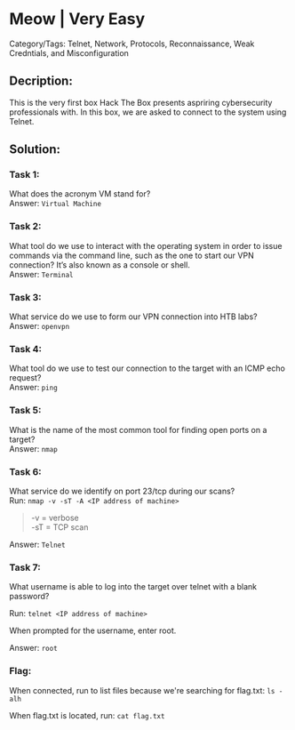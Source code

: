 # Meow | Very Easy
Category/Tags: Telnet, Network, Protocols, Reconnaissance, Weak Credntials, and Misconfiguration

## Decription:
This is the very first box Hack The Box presents aspriring cybersecurity professionals with. In this box, we are asked to connect to the system using Telnet.<br>

## Solution:
### **Task 1:**
What does the acronym VM stand for?<br>
Answer: `Virtual Machine`

### **Task 2:**
What tool do we use to interact with the operating system in order to issue commands via the command line, such as the one to start our VPN connection? It’s also known as a console or shell.<br>
Answer: `Terminal`

### **Task 3:**
What service do we use to form our VPN connection into HTB labs?<br>
Answer: `openvpn`

### **Task 4:**
What tool do we use to test our connection to the target with an ICMP echo request?<br>
Answer: `ping`

### **Task 5:**
What is the name of the most common tool for finding open ports on a target?<br>
Answer: `nmap`

### **Task 6:**
What service do we identify on port 23/tcp during our scans?<br>
Run:
`nmap -v -sT -A <IP address of machine>`
>-v = verbose<br>
>-sT = TCP scan<br>

Answer: `Telnet`

### **Task 7:**
What username is able to log into the target over telnet with a blank password?<br>

Run:
`telnet <IP address of machine>`<br> 

When prompted for the username, enter root.<br>

Answer: `root`

### **Flag**:
When connected, run to list files because we're searching for flag.txt:
`ls -alh`<br>

When flag.txt is located, run:
`cat flag.txt`<br>
